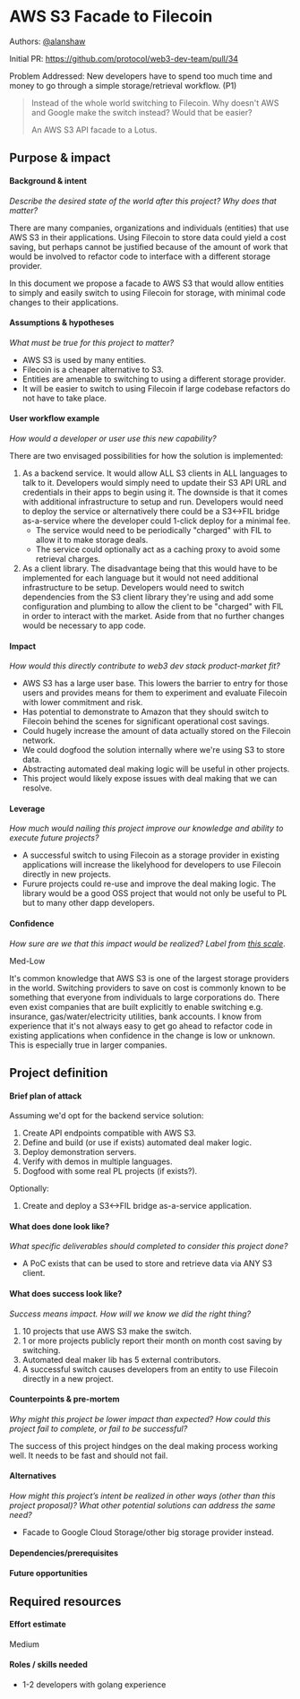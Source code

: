 # AWS S3 Facade to Filecoin

Authors: [@alanshaw](https://github.com/alanshaw)

Initial PR: https://github.com/protocol/web3-dev-team/pull/34

Problem Addressed: New developers have to spend too much time and money to go through a simple storage/retrieval workflow. (P1)

> Instead of the whole world switching to Filecoin. Why doesn't AWS and Google make the switch instead? Would that be easier?
> 
> An AWS S3 API facade to a Lotus.

<!--
This template is for a proposal/brief/pitch for a significant project to be undertaken by a Web3 Dev project team.
The goal of project proposals is to help us decide which work to take on, which things are more valuable than other things.
-->
<!--
A proposal should contain enough detail for others to understand how this project contributes to our team’s mission of product-market fit
for our unified stack of protocols, what is included in scope of the project, where to get started if a project team were to take this on,
and any other information relevant for prioritizing this project against others.
It does not need to describe the work in much detail. Most technical design and planning would take place after a proposal is adopted.
Good project scope aims for ~3-5 engineers for 1-3 months (though feel free to suggest larger-scoped projects anyway). 
Projects do not include regular day-to-day maintenance and improvement work, e.g. on testing, tooling, validation, code clarity, refactors for future capability, etc.
-->
<!--
For ease of discussion in PRs, consider breaking lines after every sentence or long phrase.
-->

## Purpose &amp; impact 
#### Background &amp; intent
_Describe the desired state of the world after this project? Why does that matter?_
<!--
Outline the status quo, including any relevant context on the problem you’re seeing that this project should solve. Wherever possible, include pains or problems that you’ve seen users experience to help motivate why solving this problem works towards top-line objectives. 
-->

There are many companies, organizations and individuals (entities) that use AWS S3 in their applications. Using Filecoin to store data could yield a cost saving, but perhaps cannot be justified because of the amount of work that would be involved to refactor code to interface with a different storage provider.

In this document we propose a facade to AWS S3 that would allow entities to simply and easily switch to using Filecoin for storage, with minimal code changes to their applications.

#### Assumptions &amp; hypotheses
_What must be true for this project to matter?_
<!--(bullet list)-->

* AWS S3 is used by many entities.
* Filecoin is a cheaper alternative to S3.
* Entities are amenable to switching to using a different storage provider.
* It will be easier to switch to using Filecoin if large codebase refactors do not have to take place.

#### User workflow example
_How would a developer or user use this new capability?_
<!--(short paragraph)-->

There are two envisaged possibilities for how the solution is implemented:

1. As a backend service. It would allow ALL S3 clients in ALL languages to talk to it. Developers would simply need to update their S3 API URL and credentials in their apps to begin using it. The downside is that it comes with additional infrastructure to setup and run. Developers would need to deploy the service or alternatively there could be a S3<->FIL bridge as-a-service where the developer could 1-click deploy for a minimal fee.
    * The service would need to be periodically "charged" with FIL to allow it to make storage deals.
    * The service could optionally act as a caching proxy to avoid some retrieval charges.
2. As a client library. The disadvantage being that this would have to be implemented for each language but it would not need additional infrastructure to be setup. Developers would need to switch dependencies from the S3 client library they're using and add some configuration and plumbing to allow the client to be "charged" with FIL in order to interact with the market. Aside from that no further changes would be necessary to app code.

#### Impact
_How would this directly contribute to web3 dev stack product-market fit?_

<!--
Explain how this addresses known challenges or opportunities.
What awesome potential impact/outcomes/results will we see if we nail this project?
-->

* AWS S3 has a large user base. This lowers the barrier to entry for those users and provides means for them to experiment and evaluate Filecoin with lower commitment and risk.
* Has potential to demonstrate to Amazon that they should switch to Filecoin behind the scenes for significant operational cost savings.
* Could hugely increase the amount of data actually stored on the Filecoin network.
* We could dogfood the solution internally where we're using S3 to store data.
* Abstracting automated deal making logic will be useful in other projects.
* This project would likely expose issues with deal making that we can resolve.

#### Leverage
_How much would nailing this project improve our knowledge and ability to execute future projects?_

<!--
Explain the opportunity or leverage point for our subsequent velocity/impact (e.g. by speeding up development, enabling more contributors, etc)
-->

* A successful switch to using Filecoin as a storage provider in existing applications will increase the likelyhood for developers to use Filecoin directly in new projects.
* Furure projects could re-use and improve the deal making logic. The library would be a good OSS project that would not only be useful to PL but to many other dapp developers.

#### Confidence
_How sure are we that this impact would be realized? Label from [this scale](https://medium.com/@nimay/inside-product-introduction-to-feature-priority-using-ice-impact-confidence-ease-and-gist-5180434e5b15)_.

<!--Explain why this rating-->

Med-Low

It's common knowledge that AWS S3 is one of the largest storage providers in the world. Switching providers to save on cost is commonly known to be something that everyone from individuals to large corporations do. There even exist companies that are built explicitly to enable switching e.g. insurance, gas/water/electricity utilities, bank accounts. I know from experience that it's not always easy to get go ahead to refactor code in existing applications when confidence in the change is low or unknown. This is especially true in larger companies.

## Project definition
#### Brief plan of attack

<!--Briefly describe the milestones/steps/work needed for this project-->

Assuming we'd opt for the backend service solution:

1. Create API endpoints compatible with AWS S3.
1. Define and build (or use if exists) automated deal maker logic.
1. Deploy demonstration servers.
1. Verify with demos in multiple languages.
1. Dogfood with some real PL projects (if exists?).

Optionally:

1. Create and deploy a S3<->FIL bridge as-a-service application.

#### What does done look like?
_What specific deliverables should completed to consider this project done?_

* A PoC exists that can be used to store and retrieve data via ANY S3 client.

####  What does success look like?
_Success means impact. How will we know we did the right thing?_

<!--
Provide success criteria. These might include particular metrics, desired changes in the types of bug reports being filed, desired changes in qualitative user feedback (measured via surveys, etc), etc.
-->

1. 10 projects that use AWS S3 make the switch.
1. 1 or more projects publicly report their month on month cost saving by switching.
1. Automated deal maker lib has 5 external contributors.
1. A successful switch causes developers from an entity to use Filecoin directly in a new project.

#### Counterpoints &amp; pre-mortem
_Why might this project be lower impact than expected? How could this project fail to complete, or fail to be successful?_

The success of this project hindges on the deal making process working well. It needs to be fast and should not fail.

#### Alternatives
_How might this project’s intent be realized in other ways (other than this project proposal)? What other potential solutions can address the same need?_

* Facade to Google Cloud Storage/other big storage provider instead.

#### Dependencies/prerequisites
<!--List any other projects that are dependencies/prerequisites for this project that is being pitched.-->

#### Future opportunities
<!--What future projects/opportunities could this project enable?-->

## Required resources

#### Effort estimate
<!--T-shirt size rating of the size of the project. If the project might require external collaborators/teams, please note in the roles/skills section below). 
For a team of 3-5 people with the appropriate skills:
- Small, 1-2 weeks
- Medium, 3-5 weeks
- Large, 6-10 weeks
- XLarge, >10 weeks
Describe any choices and uncertainty in this scope estimate. (E.g. Uncertainty in the scope until design work is complete, low uncertainty in execution thereafter.)
-->

Medium

#### Roles / skills needed
<!--Describe the knowledge/skill-sets and team that are needed for this project (e.g. PM, docs, protocol or library expertise, design expertise, etc.). If this project could be externalized to the community or a team outside PL's direct employment, please note that here.-->

* 1-2 developers with golang experience
